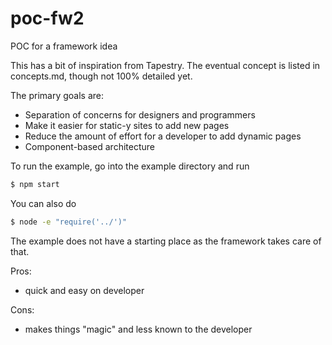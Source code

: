 # poc-fw2
POC for a framework idea

This has a bit of inspiration from Tapestry.
The eventual concept is listed in concepts.md, though not 100% detailed yet.

The primary goals are:
- Separation of concerns for designers and programmers
- Make it easier for static-y sites to add new pages
- Reduce the amount of effort for a developer to add dynamic pages
- Component-based architecture

To run the example, go into the example directory and run
```sh
$ npm start
```

You can also do
```sh
$ node -e "require('../')"
```

The example does not have a starting place as the framework takes care of that.

Pros:
- quick and easy on developer

Cons:
- makes things "magic" and less known to the developer
